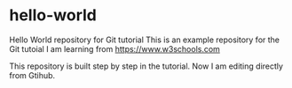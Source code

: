 # hello-world
Hello World repository for Git tutorial
This is an example repository for the Git tutoial I am learning from https://www.w3schools.com

This repository is built step by step in the tutorial.
Now I am editing directly from Gtihub.
